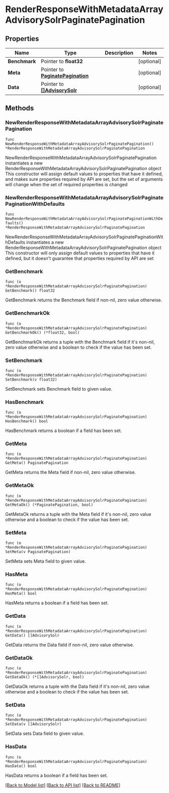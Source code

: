 # RenderResponseWithMetadataArrayAdvisorySolrPaginatePagination

## Properties

Name | Type | Description | Notes
------------ | ------------- | ------------- | -------------
**Benchmark** | Pointer to **float32** |  | [optional] 
**Meta** | Pointer to [**PaginatePagination**](PaginatePagination.md) |  | [optional] 
**Data** | Pointer to [**[]AdvisorySolr**](AdvisorySolr.md) |  | [optional] 

## Methods

### NewRenderResponseWithMetadataArrayAdvisorySolrPaginatePagination

`func NewRenderResponseWithMetadataArrayAdvisorySolrPaginatePagination() *RenderResponseWithMetadataArrayAdvisorySolrPaginatePagination`

NewRenderResponseWithMetadataArrayAdvisorySolrPaginatePagination instantiates a new RenderResponseWithMetadataArrayAdvisorySolrPaginatePagination object
This constructor will assign default values to properties that have it defined,
and makes sure properties required by API are set, but the set of arguments
will change when the set of required properties is changed

### NewRenderResponseWithMetadataArrayAdvisorySolrPaginatePaginationWithDefaults

`func NewRenderResponseWithMetadataArrayAdvisorySolrPaginatePaginationWithDefaults() *RenderResponseWithMetadataArrayAdvisorySolrPaginatePagination`

NewRenderResponseWithMetadataArrayAdvisorySolrPaginatePaginationWithDefaults instantiates a new RenderResponseWithMetadataArrayAdvisorySolrPaginatePagination object
This constructor will only assign default values to properties that have it defined,
but it doesn't guarantee that properties required by API are set

### GetBenchmark

`func (o *RenderResponseWithMetadataArrayAdvisorySolrPaginatePagination) GetBenchmark() float32`

GetBenchmark returns the Benchmark field if non-nil, zero value otherwise.

### GetBenchmarkOk

`func (o *RenderResponseWithMetadataArrayAdvisorySolrPaginatePagination) GetBenchmarkOk() (*float32, bool)`

GetBenchmarkOk returns a tuple with the Benchmark field if it's non-nil, zero value otherwise
and a boolean to check if the value has been set.

### SetBenchmark

`func (o *RenderResponseWithMetadataArrayAdvisorySolrPaginatePagination) SetBenchmark(v float32)`

SetBenchmark sets Benchmark field to given value.

### HasBenchmark

`func (o *RenderResponseWithMetadataArrayAdvisorySolrPaginatePagination) HasBenchmark() bool`

HasBenchmark returns a boolean if a field has been set.

### GetMeta

`func (o *RenderResponseWithMetadataArrayAdvisorySolrPaginatePagination) GetMeta() PaginatePagination`

GetMeta returns the Meta field if non-nil, zero value otherwise.

### GetMetaOk

`func (o *RenderResponseWithMetadataArrayAdvisorySolrPaginatePagination) GetMetaOk() (*PaginatePagination, bool)`

GetMetaOk returns a tuple with the Meta field if it's non-nil, zero value otherwise
and a boolean to check if the value has been set.

### SetMeta

`func (o *RenderResponseWithMetadataArrayAdvisorySolrPaginatePagination) SetMeta(v PaginatePagination)`

SetMeta sets Meta field to given value.

### HasMeta

`func (o *RenderResponseWithMetadataArrayAdvisorySolrPaginatePagination) HasMeta() bool`

HasMeta returns a boolean if a field has been set.

### GetData

`func (o *RenderResponseWithMetadataArrayAdvisorySolrPaginatePagination) GetData() []AdvisorySolr`

GetData returns the Data field if non-nil, zero value otherwise.

### GetDataOk

`func (o *RenderResponseWithMetadataArrayAdvisorySolrPaginatePagination) GetDataOk() (*[]AdvisorySolr, bool)`

GetDataOk returns a tuple with the Data field if it's non-nil, zero value otherwise
and a boolean to check if the value has been set.

### SetData

`func (o *RenderResponseWithMetadataArrayAdvisorySolrPaginatePagination) SetData(v []AdvisorySolr)`

SetData sets Data field to given value.

### HasData

`func (o *RenderResponseWithMetadataArrayAdvisorySolrPaginatePagination) HasData() bool`

HasData returns a boolean if a field has been set.


[[Back to Model list]](../README.md#documentation-for-models) [[Back to API list]](../README.md#documentation-for-api-endpoints) [[Back to README]](../README.md)


